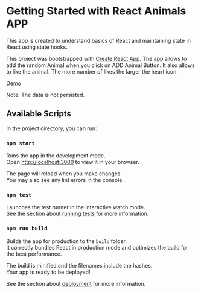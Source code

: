 # Getting Started with React Animals APP


This app is created to understand basics of React and maintaining state in React using state hooks.

This project was bootstrapped with [Create React App](https://github.com/facebook/create-react-app). The app allows to add the random Animal when you click on ADD Animal Button. It also allows to like the animal. The more number of likes the larger the heart icon.

[Demo](http://localhost:3000)


Note: The data is not persisted.

## Available Scripts

In the project directory, you can run:

### `npm start`

Runs the app in the development mode.\
Open [http://localhost:3000](http://localhost:3000) to view it in your browser.

The page will reload when you make changes.\
You may also see any lint errors in the console.

### `npm test`

Launches the test runner in the interactive watch mode.\
See the section about [running tests](https://facebook.github.io/create-react-app/docs/running-tests) for more information.

### `npm run build`

Builds the app for production to the `build` folder.\
It correctly bundles React in production mode and optimizes the build for the best performance.

The build is minified and the filenames include the hashes.\
Your app is ready to be deployed!

See the section about [deployment](https://facebook.github.io/create-react-app/docs/deployment) for more information.
